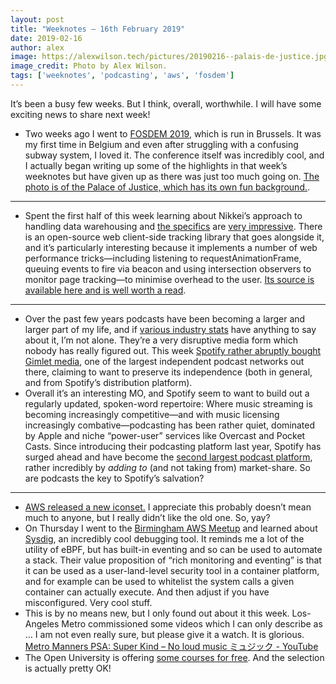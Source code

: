 ```yaml
---
layout: post
title: "Weeknotes — 16th February 2019"
date: 2019-02-16
author: alex
image: https://alexwilson.tech/pictures/20190216--palais-de-justice.jpg
image_credit: Photo by Alex Wilson.
tags: ['weeknotes', 'podcasting', 'aws', 'fosdem']
---
```


It’s been a busy few weeks. But I think, overall, worthwhile. I will have some exciting news to share next week!

- Two weeks ago I went to [FOSDEM 2019](https://fosdem.org/2019/), which is run in Brussels. It was my first time in Belgium and even after struggling with a confusing subway system, I loved it. The conference itself was incredibly cool, and I actually began writing up some of the highlights in that week’s weeknotes but have given up as there was just too much going on.  [The photo is of the Palace of Justice, which has its own fun background.](https://www.instagram.com/p/BtcHVEHlfVG/).

---

- Spent the first half of this week learning about Nikkei’s approach to handling data warehousing and [the specifics](https://www.slideshare.net/HajimeSano1/jaws-ug-bigdata-branch-oct-2017) are [very impressive](https://www.slideshare.net/HajimeSano1/amazon-redshift-in-action).  There is an open-source web client-side tracking library that goes alongside it, and it’s particularly interesting because it implements a number of web performance tricks—including listening to requestAnimationFrame, queuing events to fire via beacon and using intersection observers to monitor page tracking—to minimise overhead to the user. [Its source is available here and is well worth a read](https://github.com/Nikkei/atlas-tracking-js).

---
 
- Over the past few years podcasts have been becoming a larger and larger part of my life, and if [various industry stats](https://musicoomph.com/podcast-statistics/)  have anything to say about it, I’m not alone.  They’re a very disruptive media form which nobody has really figured out.  This week [Spotify rather abruptly bought Gimlet media](https://www.macstories.net/news/spotify-acquires-podcast-producer-gimlet-media-and-app-maker-anchor/), one of the largest independent podcast networks out there, claiming to want to preserve its independence (both in general, and from Spotify’s distribution platform).
- Overall it’s an interesting MO, and Spotify seem to want to build out a regularly updated, spoken-word repertoire: Where music streaming is becoming increasingly competitive—and with music licensing increasingly combative—podcasting has been rather quiet, dominated by Apple and niche “power-user” services like Overcast and Pocket Casts. Since introducing their podcasting platform last year, Spotify has surged ahead and have become the [second largest podcast platform](https://podnews.net/update/spotify-number-2), rather incredibly by _adding to_ (and not taking from) market-share. So are podcasts the key to Spotify’s salvation?

---

- [AWS released a new iconset.](https://aws.amazon.com/architecture/icons/) I appreciate this probably doesn’t mean much to anyone, but I really didn’t like the old one. So, yay?
- On Thursday I went to the [Birmingham AWS Meetup](https://www.meetup.com/AWS-User-Group-West-Midlands/]) and learned about [Sysdig](https://sysdig.com), an incredibly cool debugging tool.  It reminds me a lot of the utility of eBPF, but has built-in eventing and so can be used to automate a stack. Their value proposition of “rich monitoring and eventing” is that it can be used as a user-land-level security tool in a container platform, and for example can be used to whitelist the system calls a given container can actually execute. And then adjust if you have misconfigured. Very cool stuff.
- This is by no means new, but I only found out about it this week.  Los-Angeles Metro commissioned some videos which I can only describe as  … I am not even really sure, but please give it a watch. It is glorious. [Metro Manners PSA: Super Kind – No loud music ミュジック - YouTube](https://www.youtube.com/watch?v=XdesfldDAhY)
- The Open University is offering [some courses for free](https://www.open.edu/openlearn/free-courses/full-catalogue). And the selection is actually pretty OK!